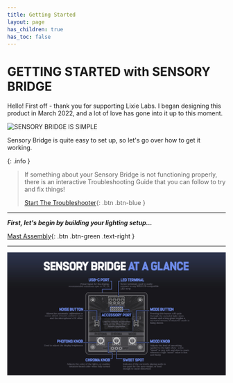 ```yaml
---
title: Getting Started
layout: page
has_children: true
has_toc: false
---
```


# **GETTING STARTED with SENSORY BRIDGE**

Hello! First off - thank you for supporting Lixie Labs. I began designing this product in March 2022, and a lot of love has gone into it up to this moment.

![SENSORY BRIDGE IS SIMPLE](https://github.com/connornishijima/sensory_bridge_docs/blob/main/img/7.jpg?raw=true)

Sensory Bridge is quite easy to set up, so let's go over how to get it working.

{: .info }
> If something about your Sensory Bridge is not functioning properly, there is an interactive Troubleshooting Guide that you can follow to try and fix things!
>
> [Start The Troubleshooter](https://sensorybridge.rocks/troubleshooting/){: .btn .btn-blue }

-------------------------------------------------------

***First, let's begin by building your lighting setup...***

[Mast Assembly](https://connornishijima.github.io/sensory_bridge_docs/mast_assembly.html){: .btn .btn-green .text-right }

-------------------------------------------------------

![SENSORY BRIDGE IS SIMPLE](https://github.com/connornishijima/sensory_bridge_docs/blob/main/img/anatomy.jpg?raw=true)
